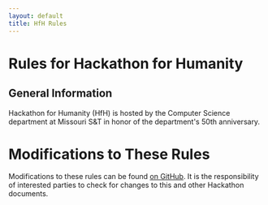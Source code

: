 ```yaml
---
layout: default
title: HfH Rules
---
```


# Rules for Hackathon for Humanity

## General Information

Hackathon for Humanity (HfH) is hosted by the Computer Science
department at Missouri S&T in honor of the department's 50th
anniversary.

# Modifications to These Rules

Modifications to these rules can be found
[on GitHub](https://github.com/cmpsci-goldnjub/info/commits/master/rules.md). It
is the responsibility of interested parties to check for changes to
this and other Hackathon documents.

<!-- Emacs spell checking exceptions. -->
<!--  LocalWords:  HfH Hackathon th
 -->
